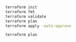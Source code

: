 ```bash
terraform init
terraform fmt
terraform validate
terraform plan
terraform apply -auto-approve
```

```bash
terraform plan
```
